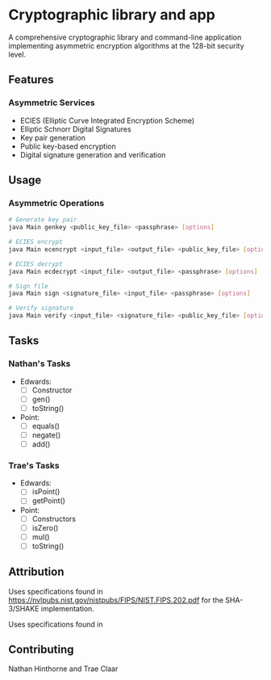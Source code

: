 # Cryptographic library and app

A comprehensive cryptographic library and command-line application implementing asymmetric encryption algorithms at the 128-bit security level.

## Features

### Asymmetric Services

- ECIES (Elliptic Curve Integrated Encryption Scheme)
- Elliptic Schnorr Digital Signatures
- Key pair generation
- Public key-based encryption
- Digital signature generation and verification

## Usage

### Asymmetric Operations

```bash
# Generate key pair
java Main genkey <public_key_file> <passphrase> [options]

# ECIES encrypt
java Main ecencrypt <input_file> <output_file> <public_key_file> [options]

# ECIES decrypt
java Main ecdecrypt <input_file> <output_file> <passphrase> [options]

# Sign file
java Main sign <signature_file> <input_file> <passphrase> [options]

# Verify signature
java Main verify <input_file> <signature_file> <public_key_file> [options]
```

## Tasks

### Nathan's Tasks

- Edwards:
  - [ ] Constructor
  - [ ] gen()
  - [ ] toString()

- Point:
  - [ ] equals()
  - [ ] negate()
  - [ ] add()

### Trae's Tasks

- Edwards:
  - [ ] isPoint()
  - [ ] getPoint()

- Point:
  - [ ] Constructors
  - [ ] isZero()
  - [ ] mul()
  - [ ] toString()

## Attribution

Uses specifications found in https://nvlpubs.nist.gov/nistpubs/FIPS/NIST.FIPS.202.pdf for the SHA-3/SHAKE implementation.

Uses specifications found in 

## Contributing

Nathan Hinthorne and Trae Claar
